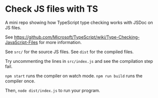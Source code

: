 # Check JS files with TS

A mini repo showing how TypeScript type checking works with JSDoc on JS files.

See https://github.com/Microsoft/TypeScript/wiki/Type-Checking-JavaScript-Files
for more information.

See `src/` for the source JS files. See `dist` for the compiled files.

Try uncommenting the lines in `src/index.js` and see the compilation step fail.

`npm start` runs the compiler on watch mode. `npm run build` runs the compiler
once.

Then, `node dist/index.js` to run your program.
